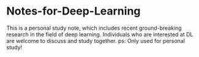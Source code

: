 # Notes-for-Deep-Learning
This is a personal study note, which includes recent ground-breaking research in the field of deep learning. Individuals who are interested at DL are welcome to discuss and study together.  ps: Only used for personal study!
